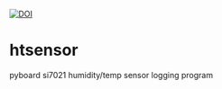 [![DOI](https://zenodo.org/badge/DOI/10.5281/zenodo.11123662.svg)](https://doi.org/10.5281/zenodo.11123662)
# htsensor
pyboard si7021 humidity/temp sensor logging program
